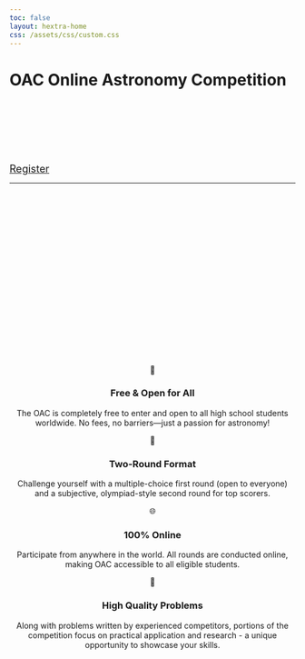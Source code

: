 ```yaml
---
toc: false
layout: hextra-home
css: /assets/css/custom.css
---
```


<div class="hero">
  <div class="hero-content">
    <h1 class="title">
      <span class="gradient">OAC</span>
      Online Astronomy Competition
    </h1>
    <div style="margin-top: 8rem;"></div>
    <div class="buttons">
      <a href="/oac/register" class="btn" style="font-size:1.13rem;">Register</a>
    </div>
  </div>
</div>

---

<div style="margin-top: 20rem;"></div>

<div class="features" style="text-align:center;">
  <div class="feature">
    <div class="icon">🌟</div>
    <h3>Free & Open for All</h3>
    <p>The OAC is completely free to enter and open to all high school students worldwide. No fees, no barriers—just a passion for astronomy!</p>
  </div>
  <div class="feature">
    <div class="icon">🧠</div>
    <h3>Two-Round Format</h3>
    <p>Challenge yourself with a multiple-choice first round (open to everyone) and a subjective, olympiad-style second round for top scorers.</p>
  </div>
  <div class="feature">
    <div class="icon">🌐</div>
    <h3>100% Online</h3>
    <p>Participate from anywhere in the world. All rounds are conducted online, making OAC accessible to all eligible students.</p>
  </div>
  <div class="feature">
    <div class="icon">🚀</div>
    <h3>High Quality Problems</h3>
    <p>Along with problems written by experienced competitors, portions of the competition focus on practical application and research - a unique opportunity to showcase your skills.</p>
  </div>
</div>

<div style="margin-top: 5rem;"></div>
</div>